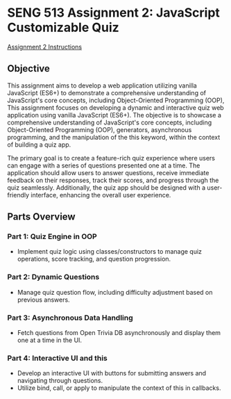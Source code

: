# SENG 513 Assignment 2: JavaScript Customizable Quiz
[Assignment 2 Instructions](https://github.com/sadiatasneemkhan/Quiz-App-SENG513-A2/blob/main/Assignment%202%20JS%20Custom%20Quiz.pdf)

## Objective
This assignment aims to develop a web application utilizing vanilla JavaScript (ES6+) to demonstrate a comprehensive understanding of JavaScript's core concepts, including Object-Oriented Programming (OOP), This assignment focuses on developing a dynamic and interactive quiz web application using vanilla JavaScript (ES6+). The objective is to showcase a comprehensive understanding of JavaScript's core concepts, including Object-Oriented Programming (OOP), generators, asynchronous programming, and the manipulation of the this keyword, within the context of building a quiz app.

The primary goal is to create a feature-rich quiz experience where users can engage with a series of questions presented one at a time. The application should allow users to answer questions, receive immediate feedback on their responses, track their scores, and progress through the quiz seamlessly. Additionally, the quiz app should be designed with a user-friendly interface, enhancing the overall user experience.

## Parts Overview

### Part 1: Quiz Engine in OOP
* Implement quiz logic using classes/constructors to manage quiz operations, score tracking, and question progression.

### Part 2: Dynamic Questions
* Manage quiz question flow, including difficulty adjustment based on previous answers.

### Part 3: Asynchronous Data Handling
* Fetch questions from Open Trivia DB asynchronously and display them one at a time in the UI.

### Part 4: Interactive UI and this
* Develop an interactive UI with buttons for submitting answers and navigating through questions.
* Utilize bind, call, or apply to manipulate the context of this in callbacks.
